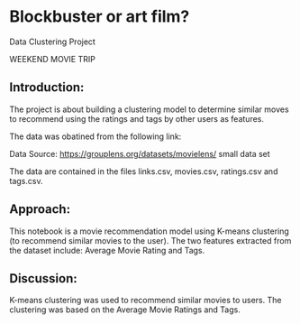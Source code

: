 
Blockbuster or art film?
==============================

Data Clustering Project

WEEKEND MOVIE TRIP

## Introduction:

The project is about building a clustering model to determine similar moves  to recommend using the ratings and tags by other users as features.

The data was obatined from the following link:

Data Source: https://grouplens.org/datasets/movielens/ small data set

The data are contained in the files links.csv, movies.csv, ratings.csv and tags.csv.

## Approach:

This notebook is a movie recommendation model using K-means clustering (to recommend similar movies to the user). The two features extracted from the dataset include: Average Movie Rating and Tags.

## Discussion:

K-means clustering was used to recommend similar movies to users. The clustering was based on the Average Movie Ratings and Tags.
